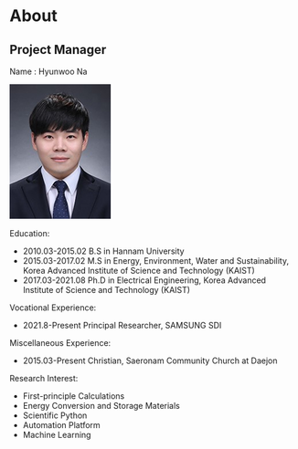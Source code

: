 # About

## Project Manager

Name : Hyunwoo Na  

![Screenshot](img/profile.jpg)

Education:

- 2010.03-2015.02 B.S in Hannam University
- 2015.03-2017.02 M.S in Energy, Environment, Water and Sustainability, Korea Advanced Institute of Science and Technology (KAIST)
- 2017.03-2021.08 Ph.D in Electrical Engineering, Korea Advanced Institute of Science and Technology (KAIST)

Vocational Experience:

- 2021.8-Present Principal Researcher, SAMSUNG SDI

Miscellaneous Experience:

- 2015.03-Present Christian, Saeronam Community Church at Daejon

Research Interest:

- First-principle Calculations
- Energy Conversion and Storage Materials
- Scientific Python
- Automation Platform
- Machine Learning

